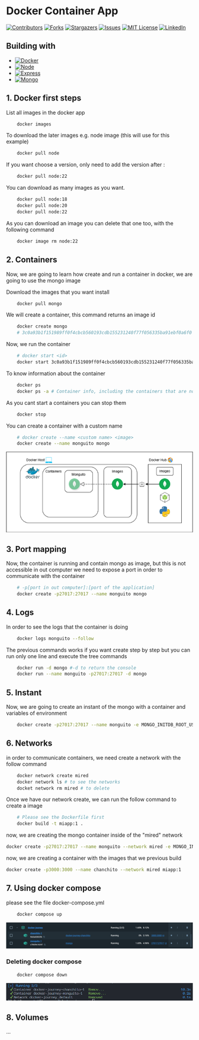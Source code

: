 # Docker Container App 

[![Contributors][contributors-shield]][contributors-url]
[![Forks][forks-shield]][forks-url]
[![Stargazers][stars-shield]][stars-url]
[![Issues][issues-shield]][issues-url]
[![MIT License][license-shield]][license-url]
[![LinkedIn][linkedin-shield]][linkedin-url]

## Building with

- [![Docker][Docker]][Docker-url]
- [![Node][Node]][Node-url]
- [![Express][Express]][Express-url]
- [![Mongo][Mongo]][Mongo-url]

## 1. Docker first steps

List all images in the docker app
```sh
    docker images
```

To download the later images e.g. node image (this will use for this example)
```sh
    docker pull node
```

If you want choose a version, only need to add the version after :
```sh
    docker pull node:22
```

You can download as many images as you want.
```sh
    docker pull node:18
    docker pull node:20
    docker pull node:22
```

As you can download an image you can delete that one too, with the following command
```sh
    docker image rm node:22
```

## 2. Containers

Now, we are going to learn how create and run a container in docker, we are going to use the mongo image

Download the images that you want install
```sh
    docker pull mongo
```

We will create a container, this command returns an image id
```sh
    docker create mongo 
    # 3c0a93b1f151989ff0f4cbcb560193cdb155231240f77f056335ba91ebf0a6f0
```

Now, we run the container
```sh
    # docker start <id>
    docker start 3c0a93b1f151989ff0f4cbcb560193cdb155231240f77f056335ba91ebf0a6f0
```

To know information about the container
```sh
    docker ps
    docker ps -a # Container info, including the containers that are not running
```

As you cant start a containers you can stop them
```sh
    docker stop
``` 
 
You can create a container with a custom name
```sh
    # docker create --name <custom name> <image>
    docker create --name monguito mongo
```

![Diagram1](./img/diagram1-mongo-container.png)

## 3. Port mapping
Now, the container is running and contain mongo as image, but this is not accessible in out computer
we need to expose a port in order to communicate with the container
```sh
    # -p[port in out computer]:[port of the application]
    docker create -p27017:27017 --name monguito mongo
```

## 4. Logs
In order to see the logs that the container is doing
```sh
    docker logs monguito --follow
```

The previous commands works if you want create step by step but you can run only one line and execute the tree commands
```sh
    docker run -d mongo #-d to return the console
    docker run --name monguito -p27017:27017 -d mongo
```

## 5. Instant

Now, we are going to create an instant of the mongo with a container and variables of environment
```sh
    docker create -p27017:27017 --name monguito -e MONGO_INITDB_ROOT_USERNAME=cavidev -e MONGO_INITDB_ROOT_PASSWORD=admin mongo
```

## 6. Networks 

in order to communicate containers, we need create a network with the follow command

```sh
    docker network create mired
    docker network ls # to see the networks
    docket network rm mired # to delete
```

Once we have our network create, we can run the follow command to create a image
```sh
    # Please see the Dockerfile first
    docker build -t miapp:1 .
```

now, we are creating the mongo container inside of the "mired" network

```sh
docker create -p27017:27017 --name monguito --network mired -e MONGO_INITDB_ROOT_USERNAME=cavidev -e MONGO_INITDB_ROOT_PASSWORD=admin mongo
```

now, we are creating a container with the images that we previous build 

```sh
docker create -p3000:3000 --name chanchito --network mired miapp:1
```

## 7. Using docker compose
please see the file docker-compose.yml
```sh
    docker compose up
```
![create compose](./img/docker-compose-result.PNG)

### Deleting docker compose
```sh
    docker compose down
```
![Deleting compose](./img/deleting-docker-compose.PNG)

## 8. Volumes

...

[contributors-shield]: https://img.shields.io/github/contributors/cavidev/docker-journey.svg?style=for-the-badge
[contributors-url]: https://github.com/cavidev/docker-journey/graphs/contributors
[forks-shield]: https://img.shields.io/github/forks/cavidev/docker-journey.svg?style=for-the-badge
[forks-url]: https://github.com/cavidev/docker-journey/network/members
[stars-shield]: https://img.shields.io/github/stars/cavidev/docker-journey.svg?style=for-the-badge
[stars-url]: https://github.com/cavidev/docker-journey/stargazers
[issues-shield]: https://img.shields.io/github/issues/cavidev/docker-journey.svg?style=for-the-badge
[issues-url]: https://github.com/cavidev/docker-journey/issues
[license-shield]: https://img.shields.io/github/license/cavidev/docker-journey.svg?style=for-the-badge
[license-url]: https://github.com/cavidev/docker-journey/blob/master/LICENSE.txt
[linkedin-shield]: https://img.shields.io/badge/-LinkedIn-black.svg?style=for-the-badge&logo=linkedin&colorB=555
[linkedin-url]: https://linkedin.com/in/carlosmariovillafuerte/

[Docker]: https://img.shields.io/badge/Docker-2496ED?style=plastic&logo=docker&logoColor=white
[Docker-url]: https://www.docker.com/
[Express]: https://img.shields.io/badge/Express.js-000000?style=plastic&logo=express&logoColor=white
[Express-url]: https://expressjs.com/
[Node]: https://img.shields.io/badge/Node.js-5FA04E?style=plastic&logo=nodedotjs&logoColor=white
[Node-url]: https://nodejs.com/
[Mongo]: https://img.shields.io/badge/Mongo.js-47A248?style=plastic&logo=mongodb&logoColor=white
[Mongo-url]: https://www.mongodb.com/